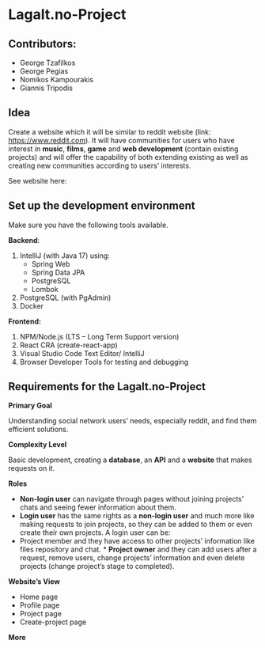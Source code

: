 # **Lagalt.no-Project**

## Contributors:
 - George Tzafilkos
 - George Pegias 
 - Nomikos Kampourakis
 - Giannis Tripodis
 
## **Idea**
Create a website which it will be similar to reddit website (link: https://www.reddit.com).
It will have communities for users who have interest in **music**, **films**, **game** and **web development** (contain existing projects) and
will offer the capability of both extending existing as well as creating new communities according to users’ interests.

See website here: 

## **Set up the development environment**
Make sure you have the following tools available.

**Backend**:
1. IntelliJ (with Java 17) using:
      * Spring Web
      * Spring Data JPA
      * PostgreSQL
      * Lombok
2. PostgreSQL (with PgAdmin)
3. Docker

**Frontend:**
1. NPM/Node.js (LTS – Long Term Support version)
2. React CRA (create-react-app)
3. Visual Studio Code Text Editor/ IntelliJ
4. Browser Developer Tools for testing and debugging

## **Requirements for the Lagalt.no-Project**

**Primary Goal**

Understanding social network users’ needs, especially reddit, and find them efficient solutions.

**Complexity Level**

Basic development, creating a **database**, an **API** and a **website** that makes requests on it.

**Roles**

* **Non-login user** can navigate through pages without joining projects’ chats and seeing fewer information about them.
* **Login user** has the same rights as a **non-login user** and much more like making requests to join projects, so they 
can be added to them or even create their own projects. A login user can be:
 * Project member and they have access to other projects’ information like files repository and chat.
        * **Project owner** and they can add users after a request, remove users, change projects’ information and even delete projects (change project’s stage to completed).

**Website’s View**

- Home page
- Profile page
- Project page
- Create-project page

**More**
